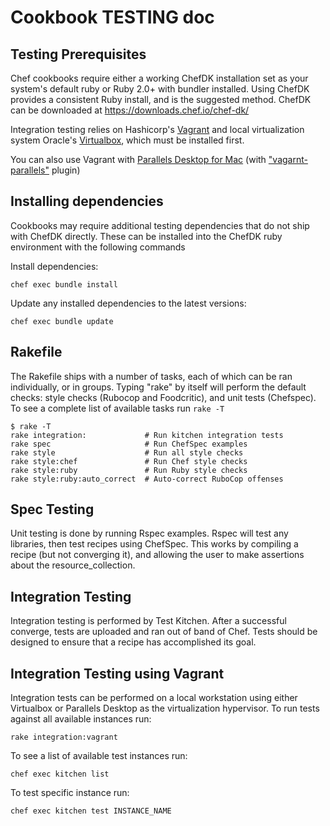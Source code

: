 # Cookbook TESTING doc

## Testing Prerequisites

Chef cookbooks require either a working ChefDK installation set as your system's
default ruby or Ruby 2.0+ with bundler installed. Using ChefDK provides
a consistent Ruby install, and is the suggested method.
ChefDK can be downloaded at https://downloads.chef.io/chef-dk/

Integration testing relies on Hashicorp's [Vagrant](https://www.vagrantup.com/downloads.html)
and local virtualization system Oracle's [Virtualbox](https://www.virtualbox.org/wiki/Downloads),
which must be installed first.

You can also use Vagrant with [Parallels Desktop for Mac](http://www.parallels.com/products/desktop/)
(with ["vagarnt-parallels"](https://github.com/Parallels/vagrant-parallels) plugin)

## Installing dependencies

Cookbooks may require additional testing dependencies that do not ship with
ChefDK directly. These can be installed into the ChefDK ruby environment with
the following commands

Install dependencies:

```shell
chef exec bundle install
```

Update any installed dependencies to the latest versions:

```shell
chef exec bundle update
```

## Rakefile

The Rakefile ships with a number of tasks, each of which can be ran
individually, or in groups. Typing "rake" by itself will perform the default
checks: style checks (Rubocop and Foodcritic), and unit tests (Chefspec).
To see a complete list of available tasks run `rake -T`


```
$ rake -T
rake integration:             # Run kitchen integration tests
rake spec                     # Run ChefSpec examples
rake style                    # Run all style checks
rake style:chef               # Run Chef style checks
rake style:ruby               # Run Ruby style checks
rake style:ruby:auto_correct  # Auto-correct RuboCop offenses
```


## Spec Testing

Unit testing is done by running Rspec examples. Rspec will test any libraries,
then test recipes using ChefSpec. This works by compiling a recipe (but not
converging it), and allowing the user to make assertions about the resource_collection.

## Integration Testing

Integration testing is performed by Test Kitchen. After a successful converge,
tests are uploaded and ran out of band of Chef. Tests should be designed to
ensure that a recipe has accomplished its goal.

## Integration Testing using Vagrant

Integration tests can be performed on a local workstation using either
Virtualbox or Parallels Desktop as the virtualization hypervisor. To run tests
against all available instances run:

```shell
rake integration:vagrant
```

To see a list of available test instances run:

```shell
chef exec kitchen list
```

To test specific instance run:

```shell
chef exec kitchen test INSTANCE_NAME
```
